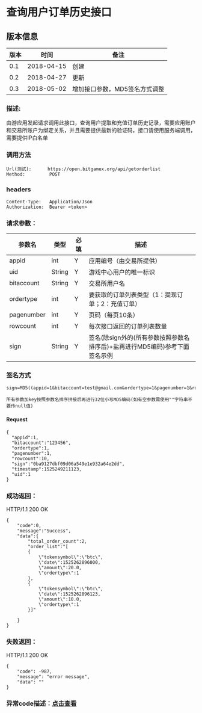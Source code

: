 # 查询用户订单历史接口

## 版本信息
版本 | 时间 |   备注
-- | -- |   --
0.1 | 2018-04-15|创建
0.2|2018-04-27|更新
0.3|2018-05-02|增加接口参数，MD5签名方式调整

### 描述:
由游应用发起请求调用此接口，查询用户提取和充值订单历史记录，需要应用账户和交易所账户为绑定关系，并且需要提供最新的验证码，接口请使用服务端调用，需要提供IP白名单


### 调用方法

``` 
Url(测试):      https://open.bitgamex.org/api/getorderlist
Method:         POST

```
### headers

``` 
Content-Type:   Application/Json
Authorization:  Bearer <token>    

```
### 请求参数：


 参数名           |     类型        |必填| 描述         
------------ |     -------------|---|         -----------
 appid    |   int |Y|   应用编号（由交易所提供）
 uid   |   String  |Y|   游戏中心用户的唯一标识
 bitaccount    | String    |Y| 交易所用户名
 ordertype  |   int |Y|   要获取的订单列表类型（1：提现订单；2：充值订单）
 pagenumber  |   int  |Y|   页码（每页10条）
 rowcount   |   int |Y|   每次接口返回的订单列表数量
 sign     | String  |Y| 签名(除sign外的(所有参数按照参数名排序后)+盐再进行MD5编码)参考下面签名示例 
 
 
 ### 签名方式
 ```
 sign=MD5((appid=1&bitaccount=test@gmail.com&ordertype=1&pagenumber=1&rowcount=10&timestamp=1525249211123&uid=1)+salt).toLowerCase()
 
 所有参数加key按照参数名排序拼接后再进行32位小写MD5编码(如有空参数需使用""字符串不要传null值)
 ```
#### Request
  ```
 {
    "appid":1,
    "bitaccount":"123456",
    "ordertype":1,
    "pagenumber":1,
    "rowcount":10,
    "sign":"0ba9127dbf09d06a549e1e932a64e2dd",
    "timestamp":1525249211123,
    "uid":1
 }
  ```

### 成功返回：
HTTP/1.1 200 OK
``` 
{
    "code":0,
    "message":"Success",
    "data":{
        "total_order_count":2,
        "order_list":"[
        {
            \"tokensymbol\":\"btc\",
            \"date\":1525262896000,
            \"amount\":20.0,
            \"ordertype\":1
        },
        {
            \"tokensymbol\":\"btc\",
            \"date\":1525262896123,
            \"amount\":10.0,
            \"ordertype\":1
        }]"
        
    }
}
```

### 失败返回：
HTTP/1.1 200 OK
``` 
{
    "code": -987,
    "message": "error message",
    "data": ""
}
```

### 异常code描述：[点击查看](https://github.com/BitGameEN/OpenAPI/blob/master/BitGame%E6%B8%B8%E6%88%8F%E5%AF%B9%E6%8E%A5%E6%96%87%E6%A1%A3.md)
